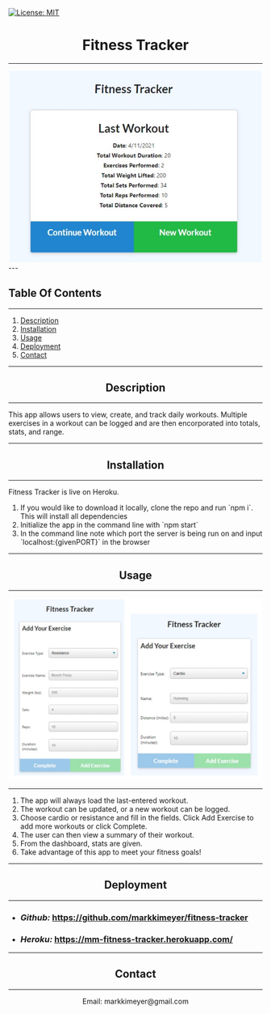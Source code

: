 
   [![License: MIT](https://img.shields.io/badge/License-MIT-yellow.svg)](https://opensource.org/licenses/MIT)



# <div align ='center'> **Fitness Tracker** </div>

--- 
<div align ='center'><img src="Images/summary.png.jpg" alt="summary of app" width="500"></div>
--- 

## **Table Of Contents** 

---

1. [Description](#description)
2. [Installation](#installation)
3. [Usage](#usage)
4. [Deployment](#github)
5. [Contact](#contact)

--- 


## <div align ='center'> **Description** </div> 

--- 

This app allows users to view, create, and track daily workouts. Multiple exercises in a workout can be logged and are then encorporated into totals, stats, and range. 

--- 
 
## <div align ='center'> **Installation** </div>
--- 
 
Fitness Tracker is live on Heroku.  <ol>
<li>If you would like to download it locally, clone the repo and run `npm i`.  This will install all dependencies</li>
<li>Initialize the app in the command line with `npm start` </li>
<li>In the command line note which port the server is being run on and input `localhost:{givenPORT}` in the browser</li>
</ol>

--- 

## <div align ='center'> **Usage** </div>
---
<div align ='center'><img src="Images/exercise.jpg" alt="summary of app" width="500"></div>

--- 
<ol>
<li>The app will always load the last-entered workout.</li>
<li>The workout can be updated, or a new workout can be logged. </li>
<li>Choose cardio or resistance and fill in the fields. Click Add Exercise to add more workouts or click Complete. </li>
<li> The user can then view a summary of their workout.</li>  
<li>From the dashboard, stats are given. </li>
<li>Take advantage of this app to meet your fitness goals!</li>
</ol>

---

## <div align ='center'> **Deployment** </div>

---

<div align='left'>
<ul>
   <li>

### _Github:_ https://github.com/markkimeyer/fitness-tracker
</li>
<li>

### _Heroku:_ https://mm-fitness-tracker.herokuapp.com/
</li>
</ul>
</div>

---
## <div align ='center'> **Contact** </div>
---
<div align ='center'> Email: markkimeyer@gmail.com </div>

